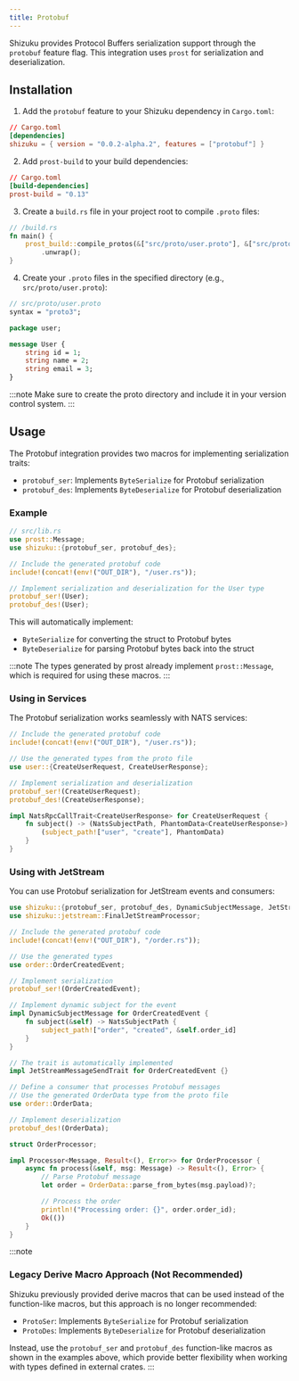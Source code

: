 ```yaml
---
title: Protobuf
---
```


Shizuku provides Protocol Buffers serialization support through the `protobuf` feature flag. This integration uses `prost` for serialization and deserialization.

## Installation

1. Add the `protobuf` feature to your Shizuku dependency in `Cargo.toml`:

```toml
// Cargo.toml
[dependencies]
shizuku = { version = "0.0.2-alpha.2", features = ["protobuf"] }
```

2. Add `prost-build` to your build dependencies:

```toml
// Cargo.toml
[build-dependencies]
prost-build = "0.13"
```

3. Create a `build.rs` file in your project root to compile `.proto` files:

```rust
// /build.rs
fn main() {
    prost_build::compile_protos(&["src/proto/user.proto"], &["src/proto"])
        .unwrap();
}
```

4. Create your `.proto` files in the specified directory (e.g., `src/proto/user.proto`):

```protobuf
// src/proto/user.proto
syntax = "proto3";

package user;

message User {
    string id = 1;
    string name = 2;
    string email = 3;
}
```

:::note
Make sure to create the proto directory and include it in your version control system.
:::

## Usage

The Protobuf integration provides two macros for implementing serialization traits:
- `protobuf_ser`: Implements `ByteSerialize` for Protobuf serialization
- `protobuf_des`: Implements `ByteDeserialize` for Protobuf deserialization

### Example

```rust
// src/lib.rs
use prost::Message;
use shizuku::{protobuf_ser, protobuf_des};

// Include the generated protobuf code
include!(concat!(env!("OUT_DIR"), "/user.rs"));

// Implement serialization and deserialization for the User type
protobuf_ser!(User);
protobuf_des!(User);
```

This will automatically implement:
- `ByteSerialize` for converting the struct to Protobuf bytes
- `ByteDeserialize` for parsing Protobuf bytes back into the struct

:::note
The types generated by prost already implement `prost::Message`, which is required for using these macros.
:::

### Using in Services

The Protobuf serialization works seamlessly with NATS services:

```rust
// Include the generated protobuf code
include!(concat!(env!("OUT_DIR"), "/user.rs"));

// Use the generated types from the proto file
use user::{CreateUserRequest, CreateUserResponse};

// Implement serialization and deserialization
protobuf_ser!(CreateUserRequest);
protobuf_des!(CreateUserResponse);

impl NatsRpcCallTrait<CreateUserResponse> for CreateUserRequest {
    fn subject() -> (NatsSubjectPath, PhantomData<CreateUserResponse>) {
        (subject_path!["user", "create"], PhantomData)
    }
}
```

### Using with JetStream

You can use Protobuf serialization for JetStream events and consumers:

```rust
use shizuku::{protobuf_ser, protobuf_des, DynamicSubjectMessage, JetStreamMessageSendTrait};
use shizuku::jetstream::FinalJetStreamProcessor;

// Include the generated protobuf code
include!(concat!(env!("OUT_DIR"), "/order.rs"));

// Use the generated types
use order::OrderCreatedEvent;

// Implement serialization
protobuf_ser!(OrderCreatedEvent);

// Implement dynamic subject for the event
impl DynamicSubjectMessage for OrderCreatedEvent {
    fn subject(&self) -> NatsSubjectPath {
        subject_path!["order", "created", &self.order_id]
    }
}

// The trait is automatically implemented
impl JetStreamMessageSendTrait for OrderCreatedEvent {}

// Define a consumer that processes Protobuf messages
// Use the generated OrderData type from the proto file
use order::OrderData;

// Implement deserialization
protobuf_des!(OrderData);

struct OrderProcessor;

impl Processor<Message, Result<(), Error>> for OrderProcessor {
    async fn process(&self, msg: Message) -> Result<(), Error> {
        // Parse Protobuf message
        let order = OrderData::parse_from_bytes(msg.payload)?;

        // Process the order
        println!("Processing order: {}", order.order_id);
        Ok(())
    }
}
```

:::note
### Legacy Derive Macro Approach (Not Recommended)

Shizuku previously provided derive macros that can be used instead of the function-like macros, but this approach is no longer recommended:
- `ProtoSer`: Implements `ByteSerialize` for Protobuf serialization
- `ProtoDes`: Implements `ByteDeserialize` for Protobuf deserialization

Instead, use the `protobuf_ser` and `protobuf_des` function-like macros as shown in the examples above, which provide better flexibility when working with types defined in external crates.
:::

